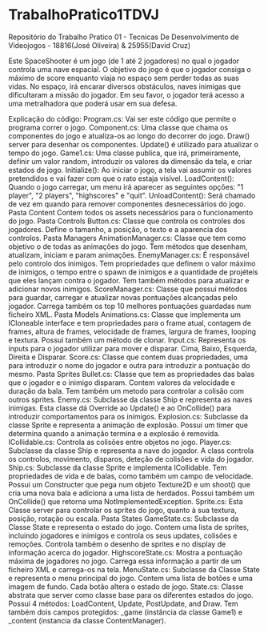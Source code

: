 # TrabalhoPratico1TDVJ
Repositório do Trabalho Pratico 01 - Tecnicas De Desenvolvimento de Videojogos - 18816(José Oliveira) & 25955(David Cruz)

Este SpaceShooter é um jogo (de 1 até 2 jogadores) no qual o jogador controla uma nave espacial. O objetivo do jogo é que o jogador consiga o máximo de score enquanto viaja no espaço sem perder todas as suas vidas. No espaço, irá encarar diversos obstáculos, naves inimigas que dificultaram a missão do jogador. Em seu favor, o jogador terá acesso a uma metralhadora que poderá usar em sua defesa.

Explicação do código:
Program.cs: Vai ser este código que permite o programa correr o jogo.
Component.cs: Uma classe que chama os componentes do jogo e atualiza-os ao longo do decorrer do jogo. Draw() server para desenhar os componentes. Update() é utilizado para atualizar o tempo do jogo.
Game1.cs: Uma classe publica, que irá, primeiramente, definir um valor random, introduzir os valores da dimensão da tela, e criar estados de jogo.
Initialize(): Ao iniciar o jogo, a tela vai assumir os valores pretendidos e vai fazer com que o rato estaja visível.
LoadContent(): Quando o jogo carregar, um menu irá aparecer as seguintes opções: "1 player", "2 players", "highscores" e "quit".
UnloadContent(): Será chamado de vez em quando para remover componentes desnecessários do jogo.
Pasta Content 
Contem todos os assets necessários para o funcionamento do jogo.
Pasta Controls 
Button.cs: Classe que controla os controles dos jogadores. Define o tamanho, a posição, o texto e a aparencia dos controlos.
Pasta Managers 
AnimationManager.cs: Classe que tem como objetivo o de todas as animações do jogo. Tem métodos que desenham, atualizam, iniciam e param animações.
EnemyManager.cs: É responsável pelo controlo dos inimigos. Tem propriedades que definem o valor máximo de inimigos, o tempo entre o spawn de inimigos e a quantidade de projéteis que eles lançam contra o jogador. Tem também métodos para atualizar e adicionar novos inimigos.
ScoreManager.cs: Classe que possui métodos para guardar, carregar e atualizar novas pontuações alcançadas pelo jogador. Carrega também os top 10 melhores pontuações guardadas num ficheiro XML.
Pasta Models
 Animations.cs: Classe que implementa um ICloneable interface e tem propriedades para o frame atual, contagem de frames, altura de frames, velocidade de frames, largura de frames, looping e textura. Possui também um método de clonar.
Input.cs: Representa os inputs para o jogador utilizar para mover e disparar. Cima, Baixo, Esquerda, Direita e Disparar.
Score.cs: Classe que contem duas propriedades, uma para introduzir o nome do jogador e outra para introduzir a pontuação do mesmo.
Pasta Sprites 
Bullet.cs: Classe que tem as propriedades das balas que o jogador e o inimigo disparam. Contem valores da velocidade e duração da bala. Tem também um metodo para controlar a colisão com outros sprites.
Enemy.cs: Subclasse da classe Ship e representa as naves inimigas. Esta classe dá Override ao Update() e ao OnCollide() para introduzir comportamentos para os inimigos.
Explosion.cs: Subclasse da classe Sprite e representa a animação de explosão. Possui um timer que determina quando a animação termina e a explosão é removida.
ICollidable.cs: Controla as colisões entre objetos no jogo.
Player.cs: Subclasse da classe Ship e representa a nave do jogador. A class controla os controlos, movimento, disparos, deteção de colisões e vida do jogador.
Ship.cs: Subclasse da classe Sprite e implementa ICollidable. Tem propriedades de vida e de balas, como também um campo de velocidade. Possui um Constructer que pega num objeto Texture2D e um shoot() que cria uma nova bala e adiciona a uma lista de herdados. Possui também um OnCollide() que retorna uma NotImplementedException.
Sprite.cs: Esta Classe server para controlar os sprites do jogo, quanto à sua textura, posição, rotação ou escala.
Pasta States 
GameState.cs: Subclasse da Classe State e representa o estado do jogo. Contem uma lista de sprites, incluindo jogadores e inimigos e controla os seus updates, colisões e remoções. Controla também o desenho de sprites e no display de informação acerca do jogador.
HighscoreState.cs: Mostra a pontuação máxima de jogadores no jogo. Carrega essa informação a partir de um ficheiro XML e carrega-os na tela.
MenuState.cs: Subclasse da Classe State e representa o menu principal do jogo. Contem uma lista de botões e uma imagem de fundo. Cada botão altera o estado de jogo.
State.cs: Classe abstrata que server como classe base para os diferentes estados do jogo. Possui 4 métodos: LoadContent, Update, PostUpdate, and Draw. Tem também dois campos protegidos: _game (instância da classe Game1) e _content (instancia da classe ContentManager).
